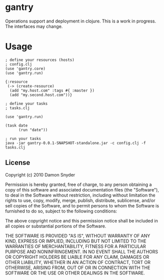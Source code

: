 # gantry

Operations support and deployment in clojure. This is a work in progress. The
interfaces may change.

# Usage

    ; define your resources (hosts)
    ; config.clj
    (use 'gantry.core)
    (use 'gantry.run)

    {:resource 
     (-> (create-resource) 
      (add "my.host.com" :tags #{ :master }) 
      (add "my.second.host.com"))}

    ; define your tasks
    ; tasks.clj
    
    (use 'gantry.run)

    (task date
          (run "date"))

    ; run your tasks
    java -jar gantry-0.0.1-SNAPSHOT-standalone.jar -c config.clj -f tasks.clj

## License

Copyright (c) 2010 Damon Snyder 

Permission is hereby granted, free of charge, to any person obtaining a copy
of this software and associated documentation files (the "Software"), to deal
in the Software without restriction, including without limitation the rights
to use, copy, modify, merge, publish, distribute, sublicense, and/or sell
copies of the Software, and to permit persons to whom the Software is
furnished to do so, subject to the following conditions:

The above copyright notice and this permission notice shall be included in
all copies or substantial portions of the Software.

THE SOFTWARE IS PROVIDED "AS IS", WITHOUT WARRANTY OF ANY KIND, EXPRESS OR
IMPLIED, INCLUDING BUT NOT LIMITED TO THE WARRANTIES OF MERCHANTABILITY,
FITNESS FOR A PARTICULAR PURPOSE AND NONINFRINGEMENT. IN NO EVENT SHALL THE
AUTHORS OR COPYRIGHT HOLDERS BE LIABLE FOR ANY CLAIM, DAMAGES OR OTHER
LIABILITY, WHETHER IN AN ACTION OF CONTRACT, TORT OR OTHERWISE, ARISING FROM,
OUT OF OR IN CONNECTION WITH THE SOFTWARE OR THE USE OR OTHER DEALINGS IN
THE SOFTWARE.

